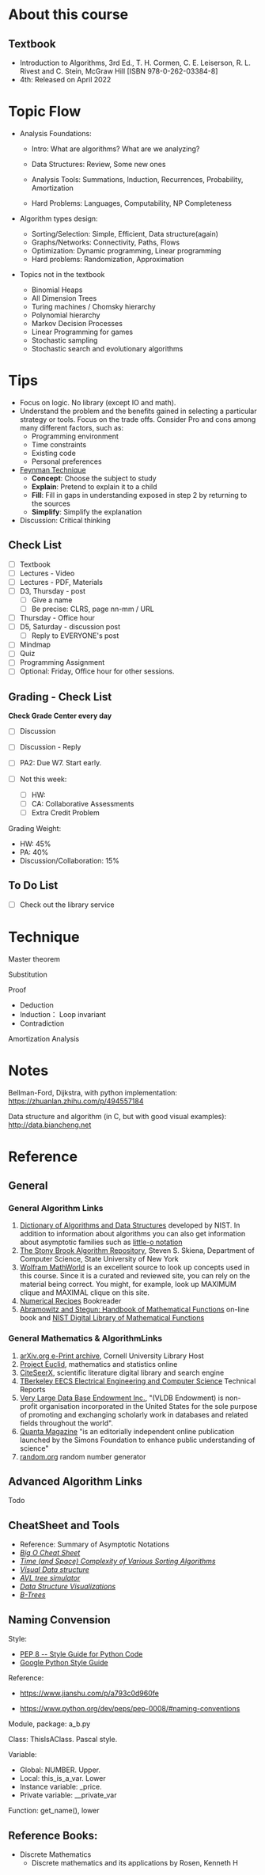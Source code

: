 # About this course

## Textbook

- Introduction to Algorithms, 3rd Ed., T. H. Cormen, C. E. Leiserson, R. L. Rivest and C. Stein, McGraw Hill [ISBN 978-0-262-03384-8]
- 4th: Released on April 2022

# Topic Flow

- Analysis Foundations: 

  - Intro: What are algorithms? What are we analyzing? 
  - Data Structures: Review, Some new ones

  - Analysis Tools: Summations, Induction, Recurrences, Probability, Amortization
  - Hard Problems: Languages, Computability, NP Completeness

- Algorithm types design: 

  - Sorting/Selection: Simple, Efficient, Data structure(again)
  - Graphs/Networks: Connectivity, Paths, Flows
  - Optimization: Dynamic programming, Linear programming
  - Hard problems: Randomization, Approximation

- Topics not in the textbook
  - Binomial Heaps
  - All Dimension Trees
  - Turing machines / Chomsky hierarchy
  - Polynomial hierarchy
  - Markov Decision Processes
  - Linear Programming for games
  - Stochastic sampling
  - Stochastic search and evolutionary algorithms

# Tips

- Focus on logic. No library (except IO and math). 
- Understand the problem and the benefits gained in selecting a particular strategy or tools. Focus on the trade offs. Consider Pro and cons among many different factors, such as: 
  - Programming environment
  - Time constraints
  - Existing code
  - Personal preferences
- [Feynman Technique](https://en.wikipedia.org/wiki/Feynman_Technique)
  - **Concept**: Choose the subject to study
  - **Explain**: Pretend to explain it to a child
  - **Fill**: Fill in gaps in understanding exposed in step 2 by returning to the sources
  - **Simplify**: Simplify the explanation
- Discussion: Critical thinking

## Check List

- [ ] Textbook
- [ ] Lectures - Video
- [ ] Lectures - PDF, Materials
- [ ] D3, Thursday - post
  - [ ] Give a name
  - [ ] Be precise:  CLRS, page nn-mm / URL
- [ ] Thursday - Office hour
- [ ] D5, Saturday - discussion post
  - [ ] Reply to EVERYONE's post
- [ ] Mindmap
- [ ] Quiz
- [ ] Programming Assignment
- [ ] Optional: Friday, Office hour for other sessions. 

## Grading - Check List

**Check Grade Center every day**

- [ ] Discussion
- [ ] Discussion - Reply
- [ ] PA2: Due W7. Start early. 
- [ ] Not this week: 

  - [ ] HW: 
  - [ ] CA: Collaborative Assessments
  - [ ] Extra Credit Problem

Grading Weight: 

- HW: 45%
- PA: 40%
- Discussion/Collaboration: 15%

## To Do List

- [ ] Check out the library service

# Technique

Master theorem

Substitution

Proof

- Deduction
- Induction： Loop invariant
- Contradiction

Amortization Analysis 

# Notes

Bellman-Ford, Dijkstra, with python implementation: https://zhuanlan.zhihu.com/p/494557184

Data structure and algorithm (in C, but with good visual examples): http://data.biancheng.net

# Reference

## General 

### General Algorithm Links

1. [Dictionary of Algorithms and Data Structures](https://xlinux.nist.gov/dads/) developed by NIST. In addition to information about algorithms you can also get information about asymptotic families such as [little-o notation](https://xlinux.nist.gov/dads/HTML/littleOnotation.html)
2. [The Stony Brook Algorithm Repository](http://www.cs.sunysb.edu/~algorith/), Steven S. Skiena, Department of Computer Science, State University of New York
3. [Wolfram MathWorld](https://mathworld.wolfram.com/) is an excellent source to look up concepts used in this course. Since it is a curated and reviewed site, you can rely on the material being correct. You might, for example, look up MAXIMUM clique and MAXIMAL clique on this site.
4. [Numerical Recipes](http://numerical.recipes/book/book.html) Bookreader
5. [Abramowitz and Stegun: Handbook of Mathematical Functions](https://www.math.ubc.ca/~cbm/aands/) on-line book and [NIST Digital Library of Mathematical Functions](https://dlmf.nist.gov/)

### General Mathematics & AlgorithmLinks 

1. [arXiv.org e-Print archive](http://arxiv.org/), Cornell University Library Host
2. [Project Euclid](https://projecteuclid.org/), mathematics and statistics online
3. [CiteSeerX](https://citeseer.ist.psu.edu/index), scientific literature digital library and search engine
4. [TBerkeley EECS Electrical Engineering and Computer Science](https://www2.eecs.berkeley.edu/Pubs/TechRpts/) Technical Reports
5. [Very Large Data Base Endowment Inc.](http://www.vldb.org/), "(VLDB Endowment) is non-profit organisation incorporated in the United States for the sole purpose of promoting and exchanging scholarly work in databases and related fields throughout the world".
6. [Quanta Magazine](https://www.quantamagazine.org/) "is an editorially independent online publication launched by the Simons Foundation to enhance public understanding of science"
7. [random.org](http://www.random.org/) random number generator

## Advanced Algorithm Links

Todo

## CheatSheet and Tools

- Reference: Summary of Asymptotic Notations
- *[Big O Cheat Sheet](http://bigocheatsheet.com/)*
- *[Time (and Space) Complexity of Various Sorting Algorithms](http://scanftree.com/Data_Structure/time-complexity-and-space-complexity-comparison-of-sorting-algorithms)*
- *[Visual Data structure](https://visualgo.net/en)*
- *[AVL tree simulator](https://www.cs.usfca.edu/~galles/visualization/AVLtree.html)*
- *[Data Structure Visualizations](https://www.cs.usfca.edu/~galles/visualization/Algorithms.html)*
- *[B-Trees](https://www.cs.cornell.edu/courses/cs3110/2012sp/recitations/rec25-B-trees/rec25.html#:~:text=A%20B%2Dtree%20of%20order,(typically)%20less%20than%20m.)*

## Naming Convension

Style:

- [PEP 8 -- Style Guide for Python Code](https://www.python.org/dev/peps/pep-0008/)
- [Google Python Style Guide](https://google.github.io/styleguide/pyguide.html)

Reference: 

- https://www.jianshu.com/p/a793c0d960fe

- https://www.python.org/dev/peps/pep-0008/#naming-conventions

Module, package: a_b.py

Class: ThisIsAClass. Pascal style. 

Variable:

- Global: NUMBER. Upper. 
- Local: this_is_a_var. Lower
- Instance variable: _price.
- Private variable: __private_var

Function: get_name(), lower

## Reference Books:

- Discrete Mathematics
  - Discrete mathematics and its applications by Rosen, Kenneth H

    

